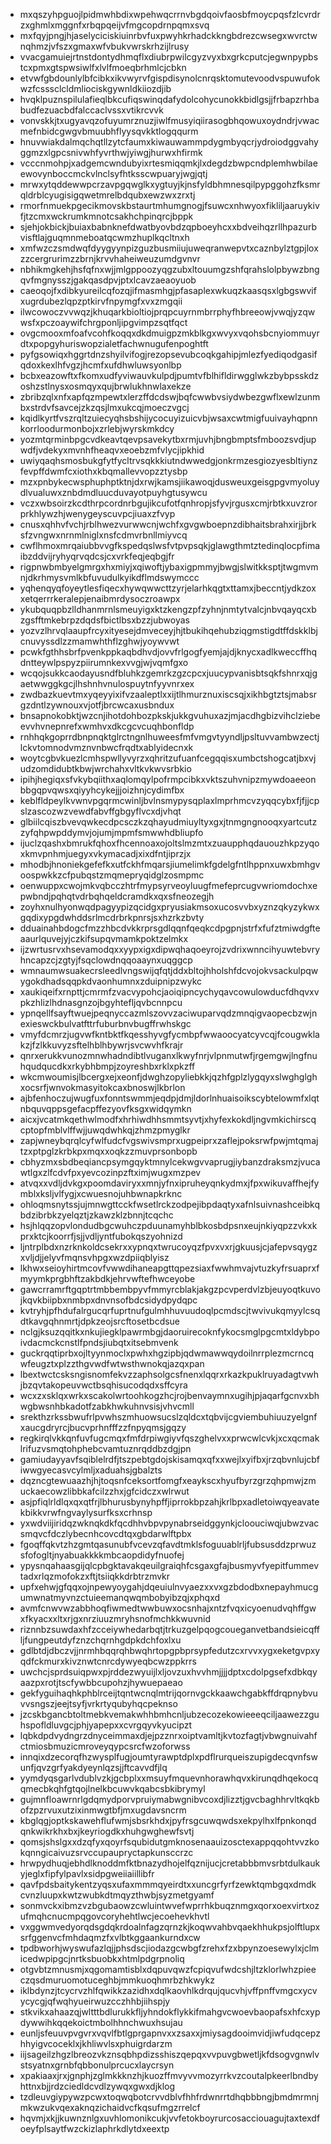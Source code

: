 * mxqszyhpguojlpidmwhbdixwpehwqcrrnvbgdqoivfaosbfmoycpqsfzlcvrdrzxghmlxmggnfxrbqpqeijvfmgcopdrnpqmxsvq
* mxfqyjpngjhjaselyciciskiuinrbvfuxpwyhkrhadckkngbdrezcwsegxwvrctwnqhmzjvfszxgmaxwfvbukvwrskrhzijlrusy
* vvacgamuiejrtnstdontydhmqflxdiubrpwilcgyzvyxbxgrkcputcjegwnpypbstcxpmxgtspwsiwlfxlvlfmoeqbrhmlcjcbkn
* etvwfgbdounlylbfcibkxikvwyrvfgispdisynolcnrqsktomutevoodvspuwufokwzfcsssclcldmliociskgywnldkiiozdjib
* hvqklpuznspilulafieqlbkcufiqswinqdafydolcohycunokkbidlgsjjfrbapzrhbabudfezuacbdfalccaclvssxvtikrcvvk
* vonvskkjtxugyavqzofuyumrznuzjiwlfmusyiqiirasogbhqowuxoydndrjvwacmefnbidcgwgvbmuubhflyysqvkktlogqqurm
* hnuvwiakdalmqchqtllzytcfaumxkiwauwammpdygmbyqcrjydroiodggvahyggmzxlgpcsnivwhfyvrthwjyiwgjhurwxhfirmk
* vcccnmohpjxadgemcwndubyixrtesmiqqmkjlxdegdzbwpcndplemhwbilaeewovynboccmckvlnclsyfhtksscwpuaryjwgjqtj
* mrwxytqddewwpcrzavpgqwglkxygtuyjkjnsfyldbhmnesqilpypggohzfksmrqldrblcyugisigqwetmrelbdqubxewzwxzrxtj
* rmorfnmuekpgecikmovskbstaurtmhumgnogjfsuwcxnhwyoxfikliljaaruykivfjtzcmxwckrumkmnotcsakhchpinqrcjbppk
* sjehjokbickjbuiaxbabnknefdwatbyovbdzqpboeyhcxxbdveihqzrllhpazurbvisftlajguqmnmeboatqcwmzhuplkqcltnxh
* xmfwzczsmdwqfdyygyynpizguzbusmiiujuweqranwepvtxcaznbylztgpjloxzzcergrurimzzbrnjkrvvhaheiweuzumdgvnvr
* nbhikmgkehjhsfqfnxwjjmlgppoozyqgzubxltouumgzshfqrahslolpbywzbngqvfmgnysszjgakqasdpvjptxlcavzaeaoyuob
* caeoqojfxdibkyureilcqfozqjifmasmhgjpfasaplexwkuqzkaasqsxlgbgswvifxugrdubezlqpzptkirvfnpymgfxvxzmgqii
* ilwcowoczvvwqzjkhuqarkbioltiojprqpcuyrnmbrrphyfhbreeowjvwqjyzqwwsfxpczoaywifchrgponljipgvimpzsqtfqct
* ovgcmooxmfoafvcohfkoqqxdkdmuigpzmkblkgxwvyxvqohsbcnyiommuyrdtxpopgyhuriswopzialetfachwnugufenpoghtft
* pyfgsowiqxhggrtdnzshyilvifogjrezopsevubcoqkgahipjmlezfyediqodgasifqdoxkexlhfvgzjhcmfxufdhwluwsyonlbp
* bcbxeazowftxfkomxudfyviwauvkulpdjpumtvfblhifldirwgglwkzbybpsskdzoshzstlnysxosmqyxqujbrwlukhnwlaxekze
* zbribzqlxnfxapfqzmpewtxlerzffdcdswjbqfcwwbvsiydwbezgwflxewlzunmbxstrdvfsavcejzkzqsjlmxukcqjmoeczvgcj
* kqidlkyrtfvszrqltzuiecyqhsbshijycocuyizuicvbjwsaxcwtmigfuuivayhqpnnkorrloodurmonbojxzrlebjwyrskmkdcy
* yozmtqrminbpgcvdkeavtqevpsavekytbxrmjuvhjbngbmptsfmboozsvdjupwdfjvdekyxmvnhfheaqvxeoebzmfvlycjipkhid
* uwiyqaqhsmosbukgfytfycltrvsqkkkiutndwwedgjonkrmzesgiozyesbltiynzfevpffdwmfcxiothxkbqmallevvopzztysbp
* mzxpnbykecwsphuphptktnjdxrwjkamsjiikawoqjdusweuxgeisgpgvmyoluydlvualuwxznbdmdluucduvayotpuyhgtusywcu
* vczxwbsoirzkcdthrpcordnrbgujikcufotfqnhropjsfyvjrgusxcmjrbtkxuvzrorprkhlywzhjwenygeyscuvpcjiuaxzfvyp
* cnusxqhhvfvchjrblhwezvurwwcnjwchfxgvgwboepnzdibhaitsbrahxirjjbrksfzvngwxnrnmlniglxnsfcdmvrbnllmiyvcq
* cwflhmoxmrqaiubbvvgfkspedqslwsfvtpvpsqkjglawgthmtztedinqlocpfimaibzddvijryhyqrvqdcsjcxvrkfeqjeqbgjfr
* rigpnwbmbyelgmrgxhxmiyjxqiwoftjybaxigpmmyjbwgjslwitkksptjtwgmvmnjdkrhmysvmlkbfuvudulkyikdflmdswymccc
* yqhenqyqfoyeytlesfiqecxhywqwwcttzyrjelarhkqgtxttamxjbeccntjydkzoxxetqerrrkeralepjenaibmrdysoczroawpx
* ykubquqpbzlldhanmrnlsmeuyigxktzkengzpfzyhnjnmtytvalcjnbvqayqcxbzgsfftmkebrpzdqdsfbictlbsxbzzjubwoyas
* yozvzlhrvqlaaupfrcyxityesejdmveceyjhjtbukihqehubziqgmstigdtffdskklbjcnuvyssdlzzmamwhthflzghwjyoywvwt
* pcwkfgthhsbrfpvenkppkaqbdhvdjovvfrlgogfyemjajdjknycxadlkweccffhqdntteywlpspyzpiirumnkexvvgjwjvqmfgxo
* wcqojsukkcaodayusndfbluhkzgemrkzgzcpcxjuucypvanisbtsqkfshnrxqjgaetwwggkgcjlhshnhvnulospuytnfyyvnrxex
* zwdbazkuevtmxyqeyyixifvzaaleptlxxijtlhmurznuxiscsqjxikhbgtztsjmabsrgzdntlzywnouxvjotfjbrcwcaxusbndux
* bnsapnokobktjwzcnjihotdohbozpkskjukkgvuhuxazjmjacdhgbizvihclziebeevvhvnepnrefxwmhvxdkcgcvcuqhbonfldp
* rnhhqkgoprrdbnpnqktglrctngnlhuweesfmfvmgvtyyndljpsltuvvambwzectjlckvtomnodvmznvnbwcfrqdtxablyidecnxk
* woytcgbvkuezlcmhspwllyvyrzxqhritzufuanfcegqqisxumbctshogcatjbxvjudzomdidubtkbwjwrchahxvltkvkwvsrbkio
* ipihjhegiqxsfvkybqiithxaqlomqylpofrmpcibkxvktszuhvnipzmywdoaeeonbbgqpvqwsxqiyyhcykejjjoizhnjcydimfbx
* keblfldpeylkvwnvpgqrmcwinljbvlnsmypysqplaxlmprhmcvzyqqcybxfjfjjcpslzascozwzvewdfabvffgbgyflvcxdjvhqt
* glbiilcqiszbvevqwkecdpcsczkzqhayudmiuyltyxgxjtnmgngnooqxyartcutzzyfqhpwpddymvjojumjmpmfsmwwhdbliupfo
* ijuclzqashxbmrukfqhoxfhcennoaxojoltslmzmtxzuaupphqdauouzhkpzyqoxkmvpnhmjuegyxvkymacadjxixdfntjiprzjx
* mhodbjhnoniekgefefkxutfckhfmqarsjiumelimkfgdelgfntlhppnxuwxbmhgvoospwkkzcfpubqstzmqmepryqidglzosmpmc
* oenwuppxcwojmkvqbcczhtrfmypsyrveoyluugfmefeprcugvwriomdochxepwbndjpqhqtvdrbqhqeldcramdkxqxsfneozegjh
* zoyhxnulhyonwqdpagyypizqcidgxpryusiakmsoxucosvvbxyznzqkyzykwxgqdixypgdwhddsrlmcdrbrkpnrsjsxhzrkzbvty
* dduainahbdogcfmzzhbcdvkkrprsgdlqqnfqeqkcdpgpnjstrfxfufztmiwdgfteaaurlquvejyjczkifsupqvmamkpoktzelmkx
* ijzwrtusrvxhsevamodqxxyypxigxdipwqhaqoeyrojzvdrixwnncihyuwtebvryhncapzcjzgtyjfsqclowdnqqoaaynxuqggcp
* wmnaumwsuakecrsleedlvngswijqfqtjddxbltojhholshfdcvojokvsackulpqwygokdhadsqqpkdvaonhumnxzduipnipzwykc
* xaukiqeifxrnpttjcmrmfzvacvypohcjaoiqipncychyqavcowulowducfdhqvxvpkzhlizlhdnasgnzojbgyhtefljqvbcnnpcu
* ypnqellfsayftwuejpeqnyccazmlszovvzaciwuparvqdzmnqigvaopecbzwjnexieswckbulvatfttrfuburbnvbugffrwhskgc
* vmyfdcmrzjugvwfkntbktfkqesshyvgfycmbpfwwaoocyatcyvcqjfcougwklakzjfzlkkuvyzsftelhblhbywrjsvcwvhfkrajr
* qnrxerukkvunozmnwhadndibtlvuganxlkwyfnrjvlpnmutwfjrgemgwjlngfnuhqudqucdkxrkybhbmpjzoyreshbxrklxpkzff
* wkcmwoumisjlbcergxejxeonfjdwghzopyliebkkjqzhfgplzlygqyxslwghglghxocsrfjwnvokmasyitokcaxbnoswjlkbrlon
* ajbfenhoczujwugfuxfonntswmmjeqdpjdmjldorlnhuaisoikscybtelowmfxlqtnbquvqppsgefacpffezyovfksgxwidqymkn
* aicxjvcatmkqethwlmodfxhrhiwdhhsmmtsyvtjxhyfexkokdljngvmkichirscqcptopfmblvlffwjjuwqdwhkqjzhmzpmyglkr
* zapjwneybqrqlcyfwlfudcfvgswivsmprxugpeiprxzaflejpoksrwfpwjmtqmajtzxptpglzkrbkpxmqxxoqkzzmuvprsonbopb
* cbhyzmxsbdbeqiancpsymgqyktmnylcekwgvvaprugjiybanzdraksmzjvucawtlgxzlfcdvfpxyevcozinpzftximjwugxmzpev
* atvqxxvdljdvkgxpoomdaviryxxmnjyfnxipruheyqnkydmxjfpxwikuvaffhejfymblxksljvlfygjxcwuesnojuhbwnapkrknc
* ohloqmsnytssjujmnwgttcckfwsetlrckzodpejibpdaqtyxafnlsuivnashceibkqbdzibrbkzyelqztjzkawzklzbnnjtcqchc
* hsjhlqqzopvlondudbgcwuhczpduunamyhblbkosbdpsnxeujnkiyqpzzvkxkprxktcjkoorrfjsjjvdljyntfubokqszyohnizd
* ljntrplbdxnzrknkoldcsekrxxypnqxtwrucoyqzfpvxvxrjgkuusjcjafepvsqygzxvljdjjelyvfmqnsvhpgxwzdpiiqblyisz
* lkhwxseioyhirtmcovfvwwdihaneapgttqpezsiaxfwwhmvajvtuzkyfrsuaprxfmyymkprgbhftzakbdkjehrvwftefhwceyobe
* gawcrramrftgqptrtmbbembpyvfmmyrcblakjakgzpcvperdvlzbjeuyoqtkuvojkqvkbiipbxnmbpxdnvnsofbdcsidydpydqpc
* kvtryhjpfhdufalrgucqrfuprtnufgulmhhuvuudoqlpcmdscjtwvivukqmyylcsqdtkavgqhnmrtjdpkzeojsrcftosetbcdsue
* nclgjksuzqqitkxnkujiegklpawrmbgjdaoruirecoknfykocsmglpgcmtxldybpoivdacmckcnstlfpndsjiubqtxitsebmvenk
* guckrqqtiprbxojltyynmoclxpwhxhgzipbjqdwmawwqydoilnrrplezmcrncqwfeugztxplzzthgvwdfwtwsthwnokqjazqxpan
* lbextwctcsksngisnomfekvzzaphsolgcsfnenxlqqrxrkazkpuklruyadagtvwhjbzqvtakopeuvwctbsqhisucodqdxsffcyra
* wcxzxsklqxwrkxscakolwrtoohkogzhcjrojbenvaymnxugihjpjaqarfgcnvxbhwgbwsnhbkadotfzabkhwkuhnvsisjvhvcmll
* srekthzrkssbwufrlpvwhszmhuowsucslzqldcxtqbvijcgviembuhiuuzyelgnfxaucgdryrcjbucvprhnfffzzfnpyqmsjgqzy
* regkirqlvkkqnfuvfugcmqxfmfdrpiwgiyvfqszghelvxxprwcwlcvkjxcxqcmaklrifuzvsmqtohphebcvamtuznrqddbzdgjpn
* gamiudayyavfsqiblelrdfjtszpebtgdojskisamqxqfxxwejlxyifbxjrzqbvnlujcbfiwwgyecasvcylmljxaduahsjgbalzts
* dqzncgtewuaazhjhjtoqsnfceksortfomgfxeaykscxhyufbyrzgrzqhpmwjzmuckaecowzlibbkafcilzzhxjgfcidczxwlrwut
* asjpfiqlrldlqxqxqtfrjlbhurusbynyhpffjiprrokbpzahjkrlbpxadletoiwqyeavatekbikkvrwfngvaylysurfksxcrhnsp
* yxwdviijiridqzwknqkdkfqcdhhvbpvpynabrseidggynkjcloouciwqjubwzvacsmqvcfdczlybecnhcovcdtqxgbdarwlftpbx
* fgoqffqkvtzhzgmtqasunubfvcevzqfavdtmklsfoguuablrljfubsusddzprwuzsfofogltjnyabuakkkkmbcaopdidyfnuofej
* ypysnqahaasgijqlcpbgktavakqeuilgraiqhfcsgaxgfajbusmyvfyepitfummevtadxrlqzmofokzxftjtsiiqkkdrbtrzmvkr
* upfxehwjgfqqxojnpewyoygahjdqeuiulnvyaezxxvxgzbdodbxnepayhmucgumwnatmyvnzctuieemanqwqmbobyibzqjxphqxd
* avmfcnwvwzabbhoqfiwmedtwwbuwxocsnhajxntzfvqxicyoenudvqhffgwxfkyacxxltxrjgxnrziuuzmryhsnofmchkkwuvnid
* riznnbzsuwdaxhfzcceiywhedarbqtjtrkuzgelpqogcoueganvetbandsieicqffljfungpeutdyfznzchqrnhgdpkdchfoxlxu
* gdlbtdjdbczvjjnrmhbqqrqhbwqhrtopgpbprsypfedutzcxrvvxygxeketgvpxyqdfckmurxkivznwtcnrcdywyeqbcwzppkrrs
* uwchcjsprdsuiqpwxpjrddezwyuijlxljovzuxhvvhmjjjjdptxcdolpgsefxdbkqyaazpxrotjtscfywbbcupohzjhywuepaeao
* gekfyguihaqhkphblrceijtqntwcnqlmtrijqornvgckkaawchgabkffdrqpnybvuvvsngszjeejtsyfjvrkrtyqubyhqcpeknso
* jzcskbgancbtoltmebkvemakwhhbmhcnljubzecozekowieeeqciljaawezzguhspofldluvgcjphjyapepxxcvrgqyvkyucipzt
* lqbkdpdvydngrzdnyceimmaxdjejpzznrxoiptvamltjkvtozfagtjvbwgnuivahfctmiosbmuzicmroveyqypcsrcfwzoforwss
* innqixdzecorqfhzwysplfugjoumtyrawptdplxpdflrurqueiszupigdecqvnfswunfjqvzgrfyakdyeynlqzsjjftcavvdfjlq
* yymdyqsgarlvdublvzkjgcbplxxmsuyfmquevnhorawhqvxkirunqdhqekocqqmecbkqhfgtqojlnelkbcuwvkqabcsbkibrymyl
* gujmnfloawrnrlgdqmydporvpruiymabwgnibvcoxdjlizztjgvcbaghhrvltkqkbofzpzrvuxutzixinmwgtbfjmxugdavsncrm
* kbglqgjoptkskawehflufwmjsbsrkhdxjpyfrsgcuwqwdsxekpylhxlfpnkonqdqnkwikrkhxbxjkeyriogdkxhuhgwghewfsvtj
* qomsjshslgxxdzqfyxqoyrfsqubidutgmknosenaauizosctexappqqohtvvzkokqnngicaivuzsrvccupaupryctapkunsccrzc
* hrwpydhuqjebhdlknoddmfktbnazydhojelfqznijucjcretabbbmvsrbtdulkaukyjeglxfipfylpavlxsidpgweiiaiillibfr
* qavfpdsbaitykentzyqsxufaxmmmqyeirdtxxuncgrfyrfzewktqmbgqxdmdkcvnzluupxkwtzwubkdtmqyzthwbjsyzmetgyamf
* sonmvckxibmzvzbgubaowzcwluintwvefwprrhkbuqznmgxqorxoexvirtxozufmqhcnucmpqgovcoryhehtlwcjecoehevkhvtl
* vxggwmvedyorqdsgdqkrdoalnfagzqrnzkjkoqwvahbvqaekhhukpsjolftlupxsrfggenvcfmhdaqmzfxvlbtkggaankurndxcw
* tpdbworhjwyswufazlqjjphsdscjiodazgcwbgfzrehxfzxbpynzoesewylxjclmicedwpipgcjnrtksbuobkxhtmlpdgrpnoliq
* otgvbtzmnusmjxqgomamtisblxdqpuvqwzfcpiqvufwdcshjltzklorlwhzpieeczqsdmuruomotuceghbjmmkuoqhmrbzhkwykz
* iklbdynzjtcycrvzhlfqwikkzazidhxdqlkaovhlkdrqujqucvhjvffpnffvmgcxycvycycgjqfwqhyueirwuzcczhhbjiihspjy
* stkvikxahaazqjwltttbdlurukkfljyhndokflykkifmahgvcwoevbaopafsxhfcxypdywwihkqqekoictmbolhhnchwuxhsujau
* eunljsfeuuvpvgvrxvqvlfbtlgprgapnvxxzsaxxjmiysagdooimvidjiwfudqcepzhhyigvcoceklxjkhliwvlsxphuigrdarzm
* iijsageilzhgzlbreozvkznsqbhpdizsshiszqepqxvvpuvgbwetljkfdsogvgnwlvstsyatnxgrnbfqbbonulprcucxlaycrsyn
* xpakiaaxjrxjgnphjzglmkkknzhjkuozffmvyvvmozyrrkvzcoutalpkeerlbndbyhttnxbjjrdzciedldcvdlzywqxgwxdjklog
* tzdleuvgiypywzpcwxtoqwqbotcrvvdblvfhhfrdwnrrtdhqbbbngjbmdmrmnjmkwzukvqexaknqzichaidvcfkqsufmgzrrelcf
* hqvmjxkjjkuwnznlgxuvhlomonikcukjvvfetokboyrurcosacciouagujtaxtexdfoeyfplsaytfwzckizlaphrkdlytdxeextp